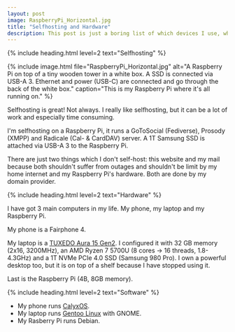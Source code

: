 ```yaml
---
layout: post
image: RaspberryPi_Horizontal.jpg
title: "Selfhosting and Hardware"
description: This post is just a boring list of which devices I use, what software runs on them and how exactly I host the services.
---
```


{% include heading.html level=2 text="Selfhosting" %}

{% include image.html file="RaspberryPi_Horizontal.jpg" alt="A Raspberry Pi on top of a tiny wooden tower in a white box. A SSD is connected via USB-A 3. Ethernet and power (USB-C) are connected and go through the back of the white box." caption="This is my Raspberry Pi where it's all running on." %}

Selfhosting is great! Not always. I really like selfhosting, but it can be a lot of work and especially time consuming.

I'm selfhosting on a Raspberry Pi, it runs a GoToSocial (Fediverse), Prosody (XMPP) and Radicale (Cal- & CardDAV) server. A 1T Samsung SSD is attached via USB-A 3 to the Raspberry Pi.

There are just two things which I don't self-host: this website and my mail because both shouldn't suffer from outages and shouldn't be limit by my home internet and my Raspberry Pi's hardware. Both are done by my domain provider.

{% include heading.html level=2 text="Hardware" %}

I have got 3 main computers in my life. My phone, my laptop and my Raspberry Pi.

My phone is a Fairphone 4.

My laptop is a [TUXEDO Aura 15 Gen2](https://web.archive.org/web/20220315161215/https://www.tuxedocomputers.com/en/Linux-Hardware/Linux-Notebooks/15-16-inch/TUXEDO-Aura-15-Gen2.tuxedo). I configured it with 32 GB memory (2x16, 3200MHz), an AMD Ryzen 7 5700U (8 cores -> 16 threads, 1.8-4.3GHz) and a 1T NVMe PCIe 4.0 SSD (Samsung 980 Pro). I own a powerful desktop too, but it is on top of a shelf because I have stopped using it.

Last is the Raspberry Pi (4B, 8GB memory).

{% include heading.html level=2 text="Software" %}

- My phone runs [CalyxOS](https://web.archive.org/web/20230723163708/https://calyxos.org/).
- My laptop runs [Gentoo Linux](https://web.archive.org/web/20221104101835/https://www.gentoo.org/) with GNOME. 
- My Rasberry Pi runs Debian.
